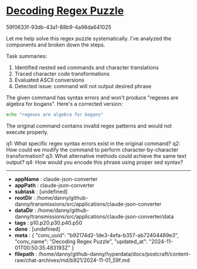 # [Decoding Regex Puzzle](https://claude.ai/chat/b92174d2-1de3-4efa-b357-ab72404489e3)

59f0633f-93db-43a1-88b9-4a98da641025

 Let me help solve this regex puzzle systematically. I've analyzed the components and broken down the steps.

Task summaries:
1. Identified nested sed commands and character translations
2. Traced character code transformations
3. Evaluated ASCII conversions
4. Detected issue: command will not output desired phrase

The given command has syntax errors and won't produce "regexes are algebra for bogans". Here's a corrected version:

```bash
echo "regexes are algebra for bogans"
```

The original command contains invalid regex patterns and would not execute properly.

q1: What specific regex syntax errors exist in the original command?
q2: How could we modify the command to perform character-by-character transformation?
q3: What alternative methods could achieve the same text output?
q4: How would you encode this phrase using proper sed syntax?

---

* **appName** : claude-json-converter
* **appPath** : claude-json-converter
* **subtask** : [undefined]
* **rootDir** : /home/danny/github-danny/transmissions/src/applications/claude-json-converter
* **dataDir** : /home/danny/github-danny/transmissions/src/applications/claude-json-converter/data
* **tags** : p10.p20.p30.p40.p50
* **done** : [undefined]
* **meta** : {
  "conv_uuid": "b92174d2-1de3-4efa-b357-ab72404489e3",
  "conv_name": "Decoding Regex Puzzle",
  "updated_at": "2024-11-01T00:50:35.483193Z"
}
* **filepath** : /home/danny/github-danny/hyperdata/docs/postcraft/content-raw/chat-archives/md/b921/2024-11-01_59f.md
